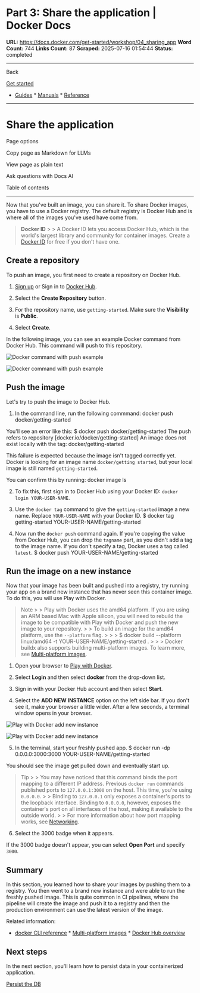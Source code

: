# Part 3: Share the application | Docker Docs

**URL:** https://docs.docker.com/get-started/workshop/04_sharing_app
**Word Count:** 744
**Links Count:** 87
**Scraped:** 2025-07-16 01:54:44
**Status:** completed

---

Back

[Get started](https://docs.docker.com/get-started/)

  * [Guides](https://docs.docker.com/guides/)   * [Manuals](https://docs.docker.com/manuals/)   * [Reference](https://docs.docker.com/reference/)

* * *

# Share the application

Page options

Copy page as Markdown for LLMs

View page as plain text

Ask questions with Docs AI

Table of contents

* * *

Now that you've built an image, you can share it. To share Docker images, you have to use a Docker registry. The default registry is Docker Hub and is where all of the images you've used have come from.

> **Docker ID** >  > A Docker ID lets you access Docker Hub, which is the world's largest library and community for container images. Create a [Docker ID](https://hub.docker.com/signup) for free if you don't have one.

## Create a repository

To push an image, you first need to create a repository on Docker Hub.

  1. [Sign up](https://www.docker.com/pricing?utm_source=docker&utm_medium=webreferral&utm_campaign=docs_driven_upgrade) or Sign in to [Docker Hub](https://hub.docker.com).

  2. Select the **Create Repository** button.

  3. For the repository name, use `getting-started`. Make sure the **Visibility** is **Public**.

  4. Select **Create**.

In the following image, you can see an example Docker command from Docker Hub. This command will push to this repository.

![Docker command with push example](https://docs.docker.com/get-started/workshop/images/push-command.webp)

![Docker command with push example](https://docs.docker.com/get-started/workshop/images/push-command.webp)

## Push the image

Let's try to push the image to Docker Hub.

  1. In the command line, run the following commmand:                    docker push docker/getting-started          

You'll see an error like this:                    $ docker push docker/getting-started          The push refers to repository [docker.io/docker/getting-started]          An image does not exist locally with the tag: docker/getting-started          

This failure is expected because the image isn't tagged correctly yet. Docker is looking for an image name `docker/getting started`, but your local image is still named `getting-started`.

You can confirm this by running:                    docker image ls          

  2. To fix this, first sign in to Docker Hub using your Docker ID: `docker login YOUR-USER-NAME`.

  3. Use the `docker tag` command to give the `getting-started` image a new name. Replace `YOUR-USER-NAME` with your Docker ID.                    $ docker tag getting-started YOUR-USER-NAME/getting-started          

  4. Now run the `docker push` command again. If you're copying the value from Docker Hub, you can drop the `tagname` part, as you didn't add a tag to the image name. If you don't specify a tag, Docker uses a tag called `latest`.                    $ docker push YOUR-USER-NAME/getting-started          

## Run the image on a new instance

Now that your image has been built and pushed into a registry, try running your app on a brand new instance that has never seen this container image. To do this, you will use Play with Docker.

> Note >  > Play with Docker uses the amd64 platform. If you are using an ARM based Mac with Apple silicon, you will need to rebuild the image to be compatible with Play with Docker and push the new image to your repository. >  > To build an image for the amd64 platform, use the `--platform` flag. >      >      >     $ docker build --platform linux/amd64 -t YOUR-USER-NAME/getting-started . >      >  > Docker buildx also supports building multi-platform images. To learn more, see [Multi-platform images](https://docs.docker.com/build/building/multi-platform/).

  1. Open your browser to [Play with Docker](https://labs.play-with-docker.com/).

  2. Select **Login** and then select **docker** from the drop-down list.

  3. Sign in with your Docker Hub account and then select **Start**.

  4. Select the **ADD NEW INSTANCE** option on the left side bar. If you don't see it, make your browser a little wider. After a few seconds, a terminal window opens in your browser.

![Play with Docker add new instance](https://docs.docker.com/get-started/workshop/images/pwd-add-new-instance.webp)

![Play with Docker add new instance](https://docs.docker.com/get-started/workshop/images/pwd-add-new-instance.webp)

  5. In the terminal, start your freshly pushed app.                    $ docker run -dp 0.0.0.0:3000:3000 YOUR-USER-NAME/getting-started          

You should see the image get pulled down and eventually start up.

> Tip >  > You may have noticed that this command binds the port mapping to a different IP address. Previous `docker run` commands published ports to `127.0.0.1:3000` on the host. This time, you're using `0.0.0.0`. >  > Binding to `127.0.0.1` only exposes a container's ports to the loopback interface. Binding to `0.0.0.0`, however, exposes the container's port on all interfaces of the host, making it available to the outside world. >  > For more information about how port mapping works, see [Networking](https://docs.docker.com/engine/network/#published-ports).

  6. Select the 3000 badge when it appears.

If the 3000 badge doesn't appear, you can select **Open Port** and specify `3000`.

## Summary

In this section, you learned how to share your images by pushing them to a registry. You then went to a brand new instance and were able to run the freshly pushed image. This is quite common in CI pipelines, where the pipeline will create the image and push it to a registry and then the production environment can use the latest version of the image.

Related information:

  * [docker CLI reference](https://docs.docker.com/reference/cli/docker/)   * [Multi-platform images](https://docs.docker.com/build/building/multi-platform/)   * [Docker Hub overview](https://docs.docker.com/docker-hub/)

## Next steps

In the next section, you'll learn how to persist data in your containerized application.

[Persist the DB](https://docs.docker.com/get-started/workshop/05_persisting_data/)